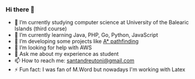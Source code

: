 ### Hi there 👋

- 🔭 I’m currently studying computer science at University of the Balearic Islands (third course)
- 🌱 I’m currently learning Java, PHP, Go, Python, JavaScript
- 👯 I’m developing some projects like [A* pathfinding](https://a-star-visual.web.app/)
- 🤔 I’m looking for help with AWS
- 💬 Ask me about my experience as student
- 📫 How to reach me: [santandreutoni@gmail.com](mailto:santandreutoni@gmail.com)
- ⚡ Fun fact: I was fan of M.Word but nowadays I'm working with Latex
